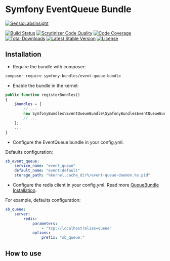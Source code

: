 Symfony EventQueue Bundle
=========================

[![SensioLabsInsight][sensiolabs-insight-image]][sensiolabs-insight-link]

[![Build Status][testing-image]][testing-link]
[![Scrutinizer Code Quality][scrutinizer-code-quality-image]][scrutinizer-code-quality-link]
[![Code Coverage][code-coverage-image]][code-coverage-link]
[![Total Downloads][downloads-image]][package-link]
[![Latest Stable Version][stable-image]][package-link]
[![License][license-image]][license-link]

Installation
------------
* Require the bundle with composer:

``` bash
composer require symfony-bundles/event-queue-bundle
```

* Enable the bundle in the kernel:

``` php
public function registerBundles()
{
    $bundles = [
        // ...
        new SymfonyBundles\EventQueueBundle\SymfonyBundlesEventQueueBundle(),
        // ...
    ];
    ...
}
```

* Configure the EventQueue bundle in your config.yml.

Defaults configuration:
``` yml
sb_event_queue:
    service_name: "event_queue"
    default_name: "event:default"
    storage_path: "%kernel.cache_dir%/event-queue-daemon.%s.pid"
```

* Configure the redis client in your config.yml. Read more [QueueBundle Installation][queue-bundle-link].

For example, defaults configuration:
``` yml
sb_queue:
    server:
        redis:
            parameters:
                - "tcp://localhost?alias=queue"
            options:
                prefix: "sb_queue:"
```

How to use
----------

[package-link]: https://packagist.org/packages/symfony-bundles/event-queue-bundle
[license-link]: https://github.com/symfony-bundles/event-queue-bundle/blob/master/LICENSE
[license-image]: https://poser.pugx.org/symfony-bundles/event-queue-bundle/license
[testing-link]: https://travis-ci.org/symfony-bundles/event-queue-bundle
[testing-image]: https://travis-ci.org/symfony-bundles/event-queue-bundle.svg?branch=master
[stable-image]: https://poser.pugx.org/symfony-bundles/event-queue-bundle/v/stable
[downloads-image]: https://poser.pugx.org/symfony-bundles/event-queue-bundle/downloads
[sensiolabs-insight-link]: https://insight.sensiolabs.com/projects/696a4b02-8d4c-45ca-924c-c61f8f06ed9e
[sensiolabs-insight-image]: https://insight.sensiolabs.com/projects/696a4b02-8d4c-45ca-924c-c61f8f06ed9e/big.png
[code-coverage-link]: https://scrutinizer-ci.com/g/symfony-bundles/event-queue-bundle/?branch=master
[code-coverage-image]: https://scrutinizer-ci.com/g/symfony-bundles/event-queue-bundle/badges/coverage.png?b=master
[scrutinizer-code-quality-link]: https://scrutinizer-ci.com/g/symfony-bundles/event-queue-bundle/?branch=master
[scrutinizer-code-quality-image]: https://scrutinizer-ci.com/g/symfony-bundles/event-queue-bundle/badges/quality-score.png?b=master
[queue-bundle-link]: https://github.com/symfony-bundles/queue-bundle#installation
